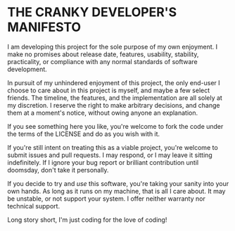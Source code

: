 # THE CRANKY DEVELOPER'S MANIFESTO

I am developing this project for the sole purpose of my own enjoyment.
I make no promises about release date, features, usability, stability,
practicality, or compliance with any normal standards of software
development.

In pursuit of my unhindered enjoyment of this project, the only end-user
I choose to care about in this project is myself, and maybe a few select
friends. The timeline, the features, and the implementation are all
solely at my discretion. I reserve the right to make arbitrary decisions, 
and change them at a moment's notice, without owing anyone an explanation.

If you see something here you like, you're welcome to fork the code under
the terms of the LICENSE and do as you wish with it.

If you're still intent on treating this as a viable project, you're welcome
to submit issues and pull requests. I may respond, or I may leave it sitting
indefinitely. If I ignore your bug report or brilliant contribution until
doomsday, don't take it personally.

If you decide to try and *use* this software, you're taking your sanity
into your own hands. As long as it runs on my machine, that is all I care
about. It may be unstable, or not support your system. I offer neither
warranty nor technical support.

Long story short, I'm just coding for the love of coding!

